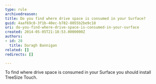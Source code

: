 ```yaml
---
type: rule
archivedreason: 
title: Do you find where drive space is consumed in your Surface?
guid: 4aaf69c8-3f1b-40ec-b782-8055b2be9c18
uri: do-you-find-where-drive-space-is-consumed-in-your-surface
created: 2014-05-05T21:18:53.0000000Z
authors:
- id: 28
  title: Daragh Bannigan
related: []
redirects: []

---
```


To find where drive space is consumed in your Surface you should install TreeSize Touch.

<!--endintro-->
